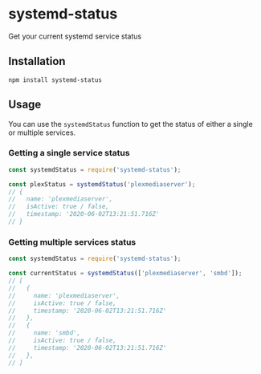 # systemd-status
Get your current systemd service status

## Installation
`npm install systemd-status`

## Usage
You can use the `systemdStatus` function to get the status of either a single or multiple services.

### Getting a single service status

```JavaScript
const systemdStatus = require('systemd-status');

const plexStatus = systemdStatus('plexmediaserver');
// {
//   name: 'plexmediaserver',
//   isActive: true / false,
//   timestamp: '2020-06-02T13:21:51.716Z'
// }
```

### Getting multiple services status

```JavaScript
const systemdStatus = require('systemd-status');

const currentStatus = systemdStatus(['plexmediaserver', 'smbd']);
// [
//   {
//     name: 'plexmediaserver',
//     isActive: true / false,
//     timestamp: '2020-06-02T13:21:51.716Z'
//   },
//   {
//     name: 'smbd',
//     isActive: true / false,
//     timestamp: '2020-06-02T13:21:51.716Z'
//   },
// ]
```
